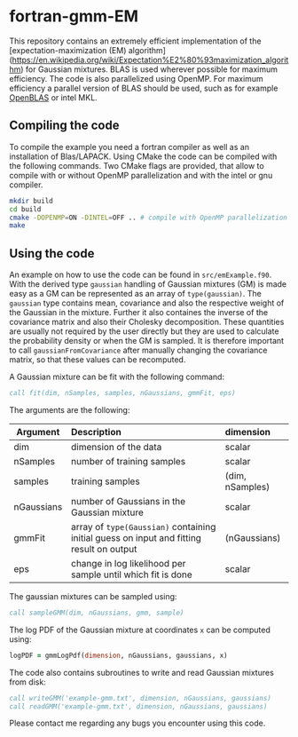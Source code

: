 

# fortran-gmm-EM

This repository contains an extremely efficient implementation of the [expectation-maximization (EM) algorithm] (https://en.wikipedia.org/wiki/Expectation%E2%80%93maximization_algorithm) for Gaussian mixtures. 
BLAS is used wherever possible for maximum efficiency.
The code is also parallelized using OpenMP. For maximum efficiency a parallel version of BLAS should be used, such as for example [OpenBLAS](https://www.openblas.net/) or intel MKL.

## Compiling the code

To compile the example you need a fortran compiler as well as an installation of Blas/LAPACK. 
Using CMake the code can be compiled with the following commands.
Two CMake flags are provided, that allow to compile with or without OpenMP parallelization and with the intel or gnu compiler.

```bash
mkdir build
cd build
cmake -DOPENMP=ON -DINTEL=OFF .. # compile with OpenMP parallelization and gfortran
make
```


## Using the code

An example on how to use the code can be found in `src/emExample.f90`. 
With the derived type `gaussian` handling of Gaussian mixtures (GM) is made easy as a GM can be represented as an array of `type(gaussian)`. 
The `gaussian` type contains mean, covariance and also the respective weight of the Gaussian in the mixture. 
Further it also containes the inverse of the covariance matrix and also their Cholesky decomposition. These quantities are usually not required by the user directly but they are used to calculate the probability density or when the GM is sampled. 
It is therefore important to call `gaussianFromCovariance` after manually changing the covariance matrix, so that these values can be recomputed. 

A Gaussian mixture can be fit with the following command:
```fortran
call fit(dim, nSamples, samples, nGaussians, gmmFit, eps)
```
The arguments are the following:

| Argument      | Description        | dimension  |
| ------------- | :----------------- | :--------- |
| dim           | dimension of the data | scalar |
| nSamples      | number of training samples | scalar |
| samples       | training samples  | (dim, nSamples) | 
| nGaussians    | number of Gaussians in the Gaussian mixture | scalar |
| gmmFit        | array of `type(Gaussian)` containing initial guess on input and fitting result on output | (nGaussians) |
| eps           | change in log likelihood per sample until which fit is done | scalar |

The gaussian mixtures can be sampled using:
```fortran
call sampleGMM(dim, nGaussians, gmm, sample)
```

The log PDF of the Gaussian mixture at coordinates `x` can be computed using:
```fortran
logPDF = gmmLogPdf(dimension, nGaussians, gaussians, x) 
```

The code also contains subroutines to write and read Gaussian mixtures from disk:
```fortran
call writeGMM('example-gmm.txt', dimension, nGaussians, gaussians)
call readGMM('example-gmm.txt', dimension, nGaussians, gaussians)
```


Please contact me regarding any bugs you encounter using this code. 


